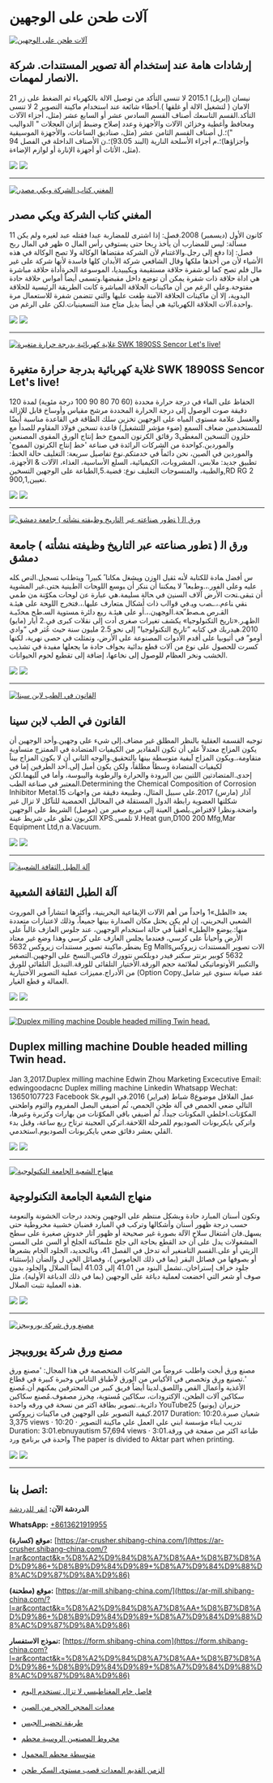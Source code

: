 # آلات طحن على الوجهين

<a href="https://swt.shibang-china.com/?l=ar&img&k=%D8%A2%D9%84%D8%A7%D8%AA+%D8%B7%D8%AD%D9%86+%D8%B9%D9%84%D9%89+%D8%A7%D9%84%D9%88%D8%AC%D9%87%D9%8A%D9%86" target="_blank">![آلات طحن على الوجهين](http://static.shibang-china.com/all-800x300/1121.jpg)</a>

## إرشادات هامة عند إستخدام ألة تصوير المستندات. شركة الانصار لمهمات.
21 نيسان (إبريل) 2015.1 لا تنسى التأكد من توصيل الالة بالكهرباء ثم الضغط على زر الامان ( لتشغيل الالة أو غلقها ).أخطاء شائعة عند استخدام ماكينة التصوير 2 لا تنسى التأكد.القسم التاسعك أصناف القسم السادس عشر أو السابع عشر (مثل، أجزاء الآلات ومحافظ وأغطية وخزائن الآلات والأجهزة وعدد إصلاح وضبط إتزان العجلات &quot; الدواليب &quot;)؛.ل أصناف القسم الثامن عشر (مثل، صناديق الساعات، والأجهزة الموسيقية وأجزاؤها)؛.م أجزاء الأسلحة النارية (البند 93.05)؛.ن الأصناف الداخلة في الفصل 94 (مثل، الأثاث أو أجهزة الإنارة أو لوازم الإضاءة.


<a href="https://whatsapp.shibangsoft.com/WhatsApp.php" target="_blank" title="WhatsApp">![](http://static.shibang-china.com/icon/whatsapp.png)</a> <a href="https://swt.shibang-china.com/?l=ar&icon&k=%D8%A2%D9%84%D8%A7%D8%AA+%D8%B7%D8%AD%D9%86+%D8%B9%D9%84%D9%89+%D8%A7%D9%84%D9%88%D8%AC%D9%87%D9%8A%D9%86" target="_blank">![](http://static.shibang-china.com/icon/chat-ar.png)</a>

---

<a href="https://swt.shibang-china.com/?l=ar&img&k=%D8%A2%D9%84%D8%A7%D8%AA+%D8%B7%D8%AD%D9%86+%D8%B9%D9%84%D9%89+%D8%A7%D9%84%D9%88%D8%AC%D9%87%D9%8A%D9%86" target="_blank">![المغني كتاب الشركة ويكي مصدر](http://static.shibang-china.com/all-800x300/601.jpg)</a>

## المغني كتاب الشركة ويكي مصدر
11 كانون الأول (ديسمبر) 2008.فصل: إذا اشترى للمضاربة عبدا فقتله عبد لغيره ولم يكن ظهر في المال ربح o مسألة: ليس للمضارب أن يأخذ ربحا حتى يستوفي رأس المال فصل: إذا دفع إلى رجل.والاغتنام لأن الشركة مقتضاها الوكالة ولا تصح الوكالة في هذه الأشياء لأن من أخذها ملكها وقال الشافعي شركة الأبدان كلها فاسدة لأنها شركة على غير مال فلم تصح كما لو.شفرة حلاقة مستقيمة ويكيبيديا، الموسوعة الحرةأداة حلاقة مباشرة هي اداة حلاقة ذات شفرة يمكن أن توضع داخل مقبضها.وتسمى أيضاً أمواس حلاقة حادة مفتوحة.وعلى الرغم من أن ماكينات الحلاقة المباشرة كانت الطريقة الرئيسية للحلاقة اليدوية، إلا أن ماكينات الحلاقة الآمنة طغت عليها والتي تتضمن شفرة للاستعمال مرة واحدة.آلات الحلاقة الكهربائية هي أيضاً بديل متاح منذ التسعينيات.لكن على الرغم من.


<a href="https://whatsapp.shibangsoft.com/WhatsApp.php" target="_blank" title="WhatsApp">![](http://static.shibang-china.com/icon/whatsapp.png)</a> <a href="https://swt.shibang-china.com/?l=ar&icon&k=%D8%A2%D9%84%D8%A7%D8%AA+%D8%B7%D8%AD%D9%86+%D8%B9%D9%84%D9%89+%D8%A7%D9%84%D9%88%D8%AC%D9%87%D9%8A%D9%86" target="_blank">![](http://static.shibang-china.com/icon/chat-ar.png)</a>

---

<a href="https://swt.shibang-china.com/?l=ar&img&k=%D8%A2%D9%84%D8%A7%D8%AA+%D8%B7%D8%AD%D9%86+%D8%B9%D9%84%D9%89+%D8%A7%D9%84%D9%88%D8%AC%D9%87%D9%8A%D9%86" target="_blank">![غلاية كهربائية بدرجة حرارة متغيرة SWK 1890SS Sencor Let&#39;s live!](http://static.shibang-china.com/all-800x300/872.jpg)</a>

## غلاية كهربائية بدرجة حرارة متغيرة SWK 1890SS Sencor Let&#39;s live!
الحفاظ على الماء في درجة حرارة محددة (60 70 80 90 100 درجة مئوية) لمدة 120 دقيقة صوت الوصول إلى درجة الحرارة المحددة مرشح مقياس وأوساخ قابل للإزالة والغسل علامة مستوى المياه على الوجهين تخزين سلك الطاقة في القاعدة مناسبة أيضًا للمستخدمين ضعاف السمع (ضوء مؤشر للتشغيل) قاعدة تسخين فولاذ المقاوم للصدأ مع حلزون التسخين المغطى3 رقائق الكرتون المموج خط إنتاج الورق المقوى المصنعين والموردين.كواحدة من الشركات الرائدة في صناعة &#39;خط إنتاج الكرتون المموج&#39; والموردين في الصين، نحن دائماً في خدمتكم.نوع تفاصيل سريعة: التغليف حالة الخط: تطبيق جديد: ملابس، المشروبات، الكيميائية، السلع الأساسية، الغذاء، الآلات &amp; الأجهزة، والطبية، والمنسوجات التغليف نوع: قضية.5,الطباعة على الوجهين التسخين,RD RG 2 900,تعيين,1.


<a href="https://whatsapp.shibangsoft.com/WhatsApp.php" target="_blank" title="WhatsApp">![](http://static.shibang-china.com/icon/whatsapp.png)</a> <a href="https://swt.shibang-china.com/?l=ar&icon&k=%D8%A2%D9%84%D8%A7%D8%AA+%D8%B7%D8%AD%D9%86+%D8%B9%D9%84%D9%89+%D8%A7%D9%84%D9%88%D8%AC%D9%87%D9%8A%D9%86" target="_blank">![](http://static.shibang-china.com/icon/chat-ar.png)</a>

---

<a href="https://swt.shibang-china.com/?l=ar&img&k=%D8%A2%D9%84%D8%A7%D8%AA+%D8%B7%D8%AD%D9%86+%D8%B9%D9%84%D9%89+%D8%A7%D9%84%D9%88%D8%AC%D9%87%D9%8A%D9%86" target="_blank">![ﻭﺭﻕ ﺍﻟ ( ﺘﻁﻭﺭ ﺼﻨﺎﻋﺘﻪ ﻋﺒﺭ ﺍﻟﺘﺎﺭﻴﺦ ﻭﻅﻴﻔﺘﻪ ﻨﺸﺄﺘﻪ ) جامعة دمشق](http://static.shibang-china.com/all-800x300/1438.jpg)</a>

## ﻭﺭﻕ ﺍﻟ ( ﺘﻁﻭﺭ ﺼﻨﺎﻋﺘﻪ ﻋﺒﺭ ﺍﻟﺘﺎﺭﻴﺦ ﻭﻅﻴﻔﺘﻪ ﻨﺸﺄﺘﻪ ) جامعة دمشق
ﺱ ﺃﻓﻀل ﻤﺎﺩﺓ ﻟﻠﻜﺘﺎﺒﺔ ﻷﻨﻪ ﺜﻘﻴل ﺍﻟﻭﺯﻥ ﻭﻴﺸﻐل ﻤﻜﺎﻨﺎﹰ ﻜﺒﻴﺭﺍﹰ ﻭﻴﺘﻁﻠﺏ ﺘﺴﺠﻴل.ﺍﻟﻨﺹ ﻜﻠﻪ ﻋﻠﻴﻪ ﻭﻋﻠﻰ ﺍﻟﻔﻭﺭ.،.ﻭﻁﺒﻌﺎﹰ ﻻ ﻴﻤﻜﻨﻨﺎ ﺃﻥ ﻨﻨﻜﺭ ﺃﻥ ﺒﻭﺴﻊ ﺍﻟﻠﻭﺤﺎﺕ ﺍﻟﻁﻴﻨﻴﺔ ﺤﺘﻰ.ﻏﻴﺭ ﺍﻟﻤﺸﻭﻴﺔ ﺃﻥ ﺘﺒﻘﻰ.ﺘﺤﺕ ﺍﻷﺭﺽ ﺁﻻﻑ ﺍﻟﺴﻨﻴﻥ ﻓﻲ ﺤﺎﻟﺔ ﺴﻠﻴﻤﺔ.ﻫﻲ ﻋﺒﺎﺭﺓ ﻋﻥ ﻟﻭﺤﺎﺕ ﻤﻜﻭّﻨﺔ ﻤﻥ ﻁﻤﻲ ﻨﻘﻲ ﻨﺎﻋﻡ.،.ـﺼﺏ ﻭﻴ.ﻓﻲ ﻗﻭﺍﻟﺏ ﺫﺍﺕ ﺃﺸﻜﺎل ﻤﺘﻌﺎﺭﻑ ﻋﻠﻴﻬﺎ.،.ﻓﺘﺨﺭﺝ ﺍﻟﻠﻭﺤﺔ ﻋﻠﻰ ﻫﻴﺌ.ﺔ ﺍﻟﻘـﺭﺹ ﻤـﺼﻁﹼﺤﺔ.ﺍﻟﻭﺠﻬﻴﻥ.،.ﺃﻭ ﻋﻠﻰ ﻫﻴﺌ.ﺔ ﺭﺒﻊ ﺩﺍﺌﺭﺓ ﻤﺴﺘﻭﻴﺔ ﺍﻟﺴ.ﻁﺢ ﻤﺤﺩّﺒـﺔ ﺍﻟﻅﻬـﺭ.«تاريخ التكنولوجيا» يكشف تغيرات صغرى أدت إلى نقلات كبرى في.2 أيار (مايو) 2010.هيدربك في كتابه “تاريخ التكنولوجيا” إلى نحو 2.5 مليون سنة حيث عُثر في “وادي أومو” في أثيوبيا على أقدم الأدوات المصنوعة على الأرض، وتمثلت في حصى نهرية، لكنها كسرت للحصول على نوع من آلات قطع بدائية بحواف حادة ما يجعلها مفيدة في تشذيب الخشب ونخر العظام للوصول إلى نخاعها، إضافة إلى تقطيع لحوم الحيوانات.


<a href="https://whatsapp.shibangsoft.com/WhatsApp.php" target="_blank" title="WhatsApp">![](http://static.shibang-china.com/icon/whatsapp.png)</a> <a href="https://swt.shibang-china.com/?l=ar&icon&k=%D8%A2%D9%84%D8%A7%D8%AA+%D8%B7%D8%AD%D9%86+%D8%B9%D9%84%D9%89+%D8%A7%D9%84%D9%88%D8%AC%D9%87%D9%8A%D9%86" target="_blank">![](http://static.shibang-china.com/icon/chat-ar.png)</a>

---

<a href="https://swt.shibang-china.com/?l=ar&img&k=%D8%A2%D9%84%D8%A7%D8%AA+%D8%B7%D8%AD%D9%86+%D8%B9%D9%84%D9%89+%D8%A7%D9%84%D9%88%D8%AC%D9%87%D9%8A%D9%86" target="_blank">![القانون في الطب لابن سينا](http://static.shibang-china.com/all-800x300/62.jpg)</a>

## القانون في الطب لابن سينا
ﺗﻮﺟﺒﻪ اﻟﻘﺴﻤﺔ اﻟﻌﻘﻠﻴﺔ ﺑﺎﻟﻨﻈﺮ اﻟﻤﻄﻠﻖ ﻏﻴﺮ ﻣﻀﺎف.إﻟﻰ ﺷﻲء ﻋﻠﻰ وﺟﻬﻴﻦ.وأﺣﺪ اﻟﻮﺟﻬﻴﻦ أن ﻳﻜﻮن اﻟﻤﺰاج ﻣﻌﺘﺪﻻً ﻋﻠﻰ أن ﺗﻜﻮن اﻟﻤﻘﺎدﻳﺮ ﻣﻦ اﻟﻜﻴﻔﻴﺎت اﻟﻤﺘﻀﺎدة ﻓﻲ اﻟﻤﻤﺘﺰج ﻣﺘﺴﺎوﻳﺔ ﻣﺘﻘﺎوﻣﺔ،.وﻳﻜﻮن اﻟﻤﺰاج آﻴﻔﻴﺔ ﻣﺘﻮﺳﻄﺔ ﺑﻴﻨﻬﺎ ﺑﺎﻟﺘﺤﻘﻴﻖ.واﻟﻮﺟﻪ اﻟﺜﺎﻧﻲ أن ﻻ ﻳﻜﻮن اﻟﻤﺰاج ﺑﻴﻨﺎً ﻟﻜﻴﻔﻴﺎت اﻟﻤﺘﻀﺎدة وﺳﻄﺎً ﻣﻄﻠﻘﺎً، وﻟﻜﻦ ﻳﻜﻮن أﻣﻴﻞ إﻟﻰ.أﺣﺪ اﻟﻄﺮﻓﻴﻦ إﻣﺎ ﻓﻲ إﺣﺪى.اﻟﻤﺘﻀﺎدﺗﻴﻦ اﻟﻠﺘﻴﻦ ﺑﻴﻦ اﻟﺒﺮودة واﻟﺤﺮارة واﻟﺮﻃﻮﺑﺔ واﻟﻴﺒﻮﺳﺔ، وأﻣﺎ ﻓﻲ آﻠﻴﻬﻤﺎ.ﻟﻜﻦ اﻟﻤﻌﺘﺒﺮ ﻓﻲ ﺻﻨﺎﻋﺔ اﻟﻄﺐ.Determining the Chemical Composition of Corrosion Inhibitor Metal.15 آذار (مارس) 2017.على سبيل المثال، وطبيعة دقيقة من واجهات شكلتها العضوية رابطة الدول المستقلة في المحاليل الحمضية للتآكل لا تزال غير واضحة.ونظرا لافتراض.يلصق العينة إلى مربع صغير من (موصل) الشريط على الوجهين الكربون تعلق على شريط عينة XPS.لا تلمس.Heat gun,D100 200 Mfg,Mar Equipment Ltd,n a.Vacuum.


<a href="https://whatsapp.shibangsoft.com/WhatsApp.php" target="_blank" title="WhatsApp">![](http://static.shibang-china.com/icon/whatsapp.png)</a> <a href="https://swt.shibang-china.com/?l=ar&icon&k=%D8%A2%D9%84%D8%A7%D8%AA+%D8%B7%D8%AD%D9%86+%D8%B9%D9%84%D9%89+%D8%A7%D9%84%D9%88%D8%AC%D9%87%D9%8A%D9%86" target="_blank">![](http://static.shibang-china.com/icon/chat-ar.png)</a>

---

<a href="https://swt.shibang-china.com/?l=ar&img&k=%D8%A2%D9%84%D8%A7%D8%AA+%D8%B7%D8%AD%D9%86+%D8%B9%D9%84%D9%89+%D8%A7%D9%84%D9%88%D8%AC%D9%87%D9%8A%D9%86" target="_blank">![آلة الطبل الثقافة الشعبية](http://static.shibang-china.com/all-800x300/1104.jpg)</a>

## آلة الطبل الثقافة الشعبية
يعد «الطبل»1 واحداً من أهم الآلات الإيقاعية البحرينية، وأكثرها انتشاراً في الموروث الشعبي البحريني، إن لم يكن يحتل مكان الصدارة بينها جميعاً، وذلك لاعتبارات متعددة منها:.يوضع «الطبل» أفقياً في حالة استخدام الوجهين، عند جلوس العازف غالباً على الأرض وأحياناً على كرسي، فعندما يجلس العازف على كرسي وهذا وضع غير معتاد يضطر.ماكينة تصوير مستندات زيروكس 5632 Eg Mallsالات تصوير المستندات زيروكس 5632 كوبير برنتر سكنر فيدر دوبلكس نتوورك فاكس.النسخ على الوجهين.التصغير والتكبير الأوتوماتيكى لملائمة حجم الورقة.الأختيار التلقائى للورقة.التبديل التلقائى للورق من الأدراج.مميزات عملية التصوير الأختيارية (Option Copy.عقد صيانة سنوي غير شامل العمالة و قطع الغيار.


<a href="https://whatsapp.shibangsoft.com/WhatsApp.php" target="_blank" title="WhatsApp">![](http://static.shibang-china.com/icon/whatsapp.png)</a> <a href="https://swt.shibang-china.com/?l=ar&icon&k=%D8%A2%D9%84%D8%A7%D8%AA+%D8%B7%D8%AD%D9%86+%D8%B9%D9%84%D9%89+%D8%A7%D9%84%D9%88%D8%AC%D9%87%D9%8A%D9%86" target="_blank">![](http://static.shibang-china.com/icon/chat-ar.png)</a>

---

<a href="https://swt.shibang-china.com/?l=ar&img&k=%D8%A2%D9%84%D8%A7%D8%AA+%D8%B7%D8%AD%D9%86+%D8%B9%D9%84%D9%89+%D8%A7%D9%84%D9%88%D8%AC%D9%87%D9%8A%D9%86" target="_blank">![Duplex milling machine Double headed milling Twin head.](http://static.shibang-china.com/all-800x300/1032.jpg)</a>

## Duplex milling machine Double headed milling Twin head.
Jan 3,2017.Duplex milling machine Edwin Zhou Marketing Excecutive Email: edwingoodacnc Duplex milling machine Linkedin Whatsapp Wechat: 13650107723 Facebook Sk.عمل الفلافل موضوع8 شباط (فبراير) 2016.في اليوم التالي ضعي الحمص في آلة طحن الحمص، ثُم أضيفي البصل المفروم والثوم واطحني المكوّنات.اخلطي المكونات جيداً، ثُم أضيفي باقي المكوّنات من بهارات وكزبرة وغيرها، واتركي بايكربونات الصوديوم للمرحلة اللاحقة.اتركي العجينة ترتاح ربع ساعة، وقبل بدء القلي بعشر دقائق ضعي بايكربونات الصوديوم.استخدمي.


<a href="https://whatsapp.shibangsoft.com/WhatsApp.php" target="_blank" title="WhatsApp">![](http://static.shibang-china.com/icon/whatsapp.png)</a> <a href="https://swt.shibang-china.com/?l=ar&icon&k=%D8%A2%D9%84%D8%A7%D8%AA+%D8%B7%D8%AD%D9%86+%D8%B9%D9%84%D9%89+%D8%A7%D9%84%D9%88%D8%AC%D9%87%D9%8A%D9%86" target="_blank">![](http://static.shibang-china.com/icon/chat-ar.png)</a>

---

<a href="https://swt.shibang-china.com/?l=ar&img&k=%D8%A2%D9%84%D8%A7%D8%AA+%D8%B7%D8%AD%D9%86+%D8%B9%D9%84%D9%89+%D8%A7%D9%84%D9%88%D8%AC%D9%87%D9%8A%D9%86" target="_blank">![منهاج الشعبة الجامعة التكنولوجية](http://static.shibang-china.com/all-800x300/960.jpg)</a>

## منهاج الشعبة الجامعة التكنولوجية
وتكون أسنان المبارد حادة وبشكل منتظم على الوجهين وتحدد درجات الخشونة والنعومة حسب درجة ظهور أسنان وأشكالها وتركب في المبارد قضبان خشبية مخروطية حتى يسهل.فان أشتغال سلاح الآلة بصورة غير صحيحة أو ظهور آثار خدوش صغيرة على سطح المشغولات يدل على أن حد القطع بحاجة الى جلخ علىماكنة الجلخ أو السن على المسن الزيتي أو على.القسم الثامنغير أنه تدخل في الفصل 41، وبالتحديد، الجلود الخام بشعرها أو بصوفها من فصائل البقر (بما في ذلك الجاموس )، وفصائل الخي ل والضأن (بإستثناء جلود خراف إستراخان،.تشمل البنود من 41.01 إلى 41.03 أيضاً الصلال والجلود بدون صوف أو شعر التي اخضعت لعملية دباغة على الوجهين (بما في ذلك الدباغة الأولية)، مثل هذه العملية تثبت الصلال.


<a href="https://whatsapp.shibangsoft.com/WhatsApp.php" target="_blank" title="WhatsApp">![](http://static.shibang-china.com/icon/whatsapp.png)</a> <a href="https://swt.shibang-china.com/?l=ar&icon&k=%D8%A2%D9%84%D8%A7%D8%AA+%D8%B7%D8%AD%D9%86+%D8%B9%D9%84%D9%89+%D8%A7%D9%84%D9%88%D8%AC%D9%87%D9%8A%D9%86" target="_blank">![](http://static.shibang-china.com/icon/chat-ar.png)</a>

---

<a href="https://swt.shibang-china.com/?l=ar&img&k=%D8%A2%D9%84%D8%A7%D8%AA+%D8%B7%D8%AD%D9%86+%D8%B9%D9%84%D9%89+%D8%A7%D9%84%D9%88%D8%AC%D9%87%D9%8A%D9%86" target="_blank">![مصنع ورق شركة يوروبيجز](http://static.shibang-china.com/all-800x300/1131.jpg)</a>

## مصنع ورق شركة يوروبيجز
مصنع ورق أبحت واطلب عروضاً من الشركات المتخصصة في هذا المجال: &#39;مصنع ورق &#39;.تصنيع ورق وتخصص في الأكياس من الورق لأطباق التاباس وخبرة كبيرة في قطاع الأغذية وأعمال القص واللصق.لدينا أيضاً فريق كبير من المحترفين يمكنهم أن.مُصنع سكاكين آلات الطحن، الإكترودات، سكاكين مُستوية، مِخرز مصفوف.مُصنع سكاكين دائرية،.تصوير بطاقة اكتر من نسخة في ورقه واحدة YouTube25 حزيران (يونيو) 2017.كيفية التصوير على الوجهين فى ماكينات زيروكس Duration: 10:20.شعبان صبرة 3,375 views &middot; 10:20 &middot; تدريب ابناء مؤسسة ابني علي العمل علي ماكينة التصوير Duration: 3:01.ebnuyautism 57,694 views &middot; 3:01.طباعة اكثر من صفحة في ورقة واحدة في برنامج ورد The paper is divided to Aktar part when printing.


<a href="https://whatsapp.shibangsoft.com/WhatsApp.php" target="_blank" title="WhatsApp">![](http://static.shibang-china.com/icon/whatsapp.png)</a> <a href="https://swt.shibang-china.com/?l=ar&icon&k=%D8%A2%D9%84%D8%A7%D8%AA+%D8%B7%D8%AD%D9%86+%D8%B9%D9%84%D9%89+%D8%A7%D9%84%D9%88%D8%AC%D9%87%D9%8A%D9%86" target="_blank">![](http://static.shibang-china.com/icon/chat-ar.png)</a>

---
## اتصل بنا:

**الدردشة الآن:** [انقر للدردشة](https://swt.shibang-china.com?l=ar&contact&k=%D8%A2%D9%84%D8%A7%D8%AA+%D8%B7%D8%AD%D9%86+%D8%B9%D9%84%D9%89+%D8%A7%D9%84%D9%88%D8%AC%D9%87%D9%8A%D9%86)

**WhatsApp:**  [+8613621919955](https://whatsapp.shibangsoft.com/WhatsApp.php)

**موقع (كسارة):** [https://ar-crusher.shibang-china.com/](https://ar-crusher.shibang-china.com/?l=ar&contact&k=%D8%A2%D9%84%D8%A7%D8%AA+%D8%B7%D8%AD%D9%86+%D8%B9%D9%84%D9%89+%D8%A7%D9%84%D9%88%D8%AC%D9%87%D9%8A%D9%86)

**موقع (مطحنة):** [https://ar-mill.shibang-china.com/](https://ar-mill.shibang-china.com/?l=ar&contact&k=%D8%A2%D9%84%D8%A7%D8%AA+%D8%B7%D8%AD%D9%86+%D8%B9%D9%84%D9%89+%D8%A7%D9%84%D9%88%D8%AC%D9%87%D9%8A%D9%86)

**نموذج الاستفسار:** [https://form.shibang-china.com](https://form.shibang-china.com?l=ar&contact&k=%D8%A2%D9%84%D8%A7%D8%AA+%D8%B7%D8%AD%D9%86+%D8%B9%D9%84%D9%89+%D8%A7%D9%84%D9%88%D8%AC%D9%87%D9%8A%D9%86)

* [فاصل خام المغناطيسي لا تزال تستخدم اليوم](../29/%D9%81%D8%A7%D8%B5%D9%84%20%D8%AE%D8%A7%D9%85%20%D8%A7%D9%84%D9%85%D8%BA%D9%86%D8%A7%D8%B7%D9%8A%D8%B3%D9%8A%20%D9%84%D8%A7%20%D8%AA%D8%B2%D8%A7%D9%84%20%D8%AA%D8%B3%D8%AA%D8%AE%D8%AF%D9%85%20%D8%A7%D9%84%D9%8A%D9%88%D9%85.md)

* [معدات المحجر الحجر من الصين](../29/%D9%85%D8%B9%D8%AF%D8%A7%D8%AA%20%D8%A7%D9%84%D9%85%D8%AD%D8%AC%D8%B1%20%D8%A7%D9%84%D8%AD%D8%AC%D8%B1%20%D9%85%D9%86%20%D8%A7%D9%84%D8%B5%D9%8A%D9%86.md)

* [طريقة تحضير الجبس](../26/%D8%B7%D8%B1%D9%8A%D9%82%D8%A9%20%D8%AA%D8%AD%D8%B6%D9%8A%D8%B1%20%D8%A7%D9%84%D8%AC%D8%A8%D8%B3.md)

* [مخروط المصنعين الروسية محطم](../29/%D9%85%D8%AE%D8%B1%D9%88%D8%B7%20%D8%A7%D9%84%D9%85%D8%B5%D9%86%D8%B9%D9%8A%D9%86%20%D8%A7%D9%84%D8%B1%D9%88%D8%B3%D9%8A%D8%A9%20%D9%85%D8%AD%D8%B7%D9%85.md)

* [متوسطة محطم المحمول](../30/%D9%85%D8%AA%D9%88%D8%B3%D8%B7%D8%A9%20%D9%85%D8%AD%D8%B7%D9%85%20%D8%A7%D9%84%D9%85%D8%AD%D9%85%D9%88%D9%84.md)

* [الزمن القديم المعدات قصب مستوى السكر طحن](../30/%D8%A7%D9%84%D8%B2%D9%85%D9%86%20%D8%A7%D9%84%D9%82%D8%AF%D9%8A%D9%85%20%D8%A7%D9%84%D9%85%D8%B9%D8%AF%D8%A7%D8%AA%20%D9%82%D8%B5%D8%A8%20%D9%85%D8%B3%D8%AA%D9%88%D9%89%20%D8%A7%D9%84%D8%B3%D9%83%D8%B1%20%D8%B7%D8%AD%D9%86.md)